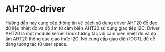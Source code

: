# AHT20-driver
Hướng dẫn này cung cấp thông tin về cách sử dụng driver AHT20 để đọc dữ liệu nhiệt độ và độ ẩm từ cảm biến AHT20 sử dụng giao tiếp I2C. Driver AHT20 là một module kernel Linux tương tác với cảm biến nhiệt độ và độ ẩm AHT20 thông qua giao thức I2C. Nó cung cấp giao diện IOCTL để dễ dàng tương tác từ user space.
